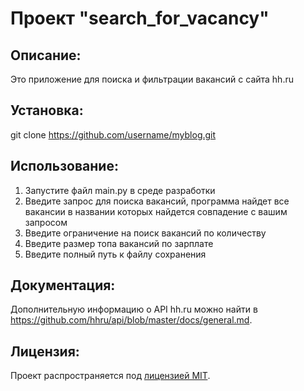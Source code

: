# Проект "search_for_vacancy"

## Описание:
Это приложение для поиска и фильтрации вакансий с сайта hh.ru

## Установка:
git clone https://github.com/username/myblog.git

## Использование:
1. Запустите файл main.py в среде разработки
2. Введите запрос для поиска вакансий, программа найдет все вакансии в названии которых найдется совпадение с вашим запросом
3. Введите ограничение на поиск вакансий по количеству
4. Введите размер топа вакансий по зарплате
5. Введите полный путь к файлу сохранения


## Документация:
Дополнительную информацию о API hh.ru можно найти в https://github.com/hhru/api/blob/master/docs/general.md.

## Лицензия:
Проект распространяется под [лицензией MIT](LICENSE).